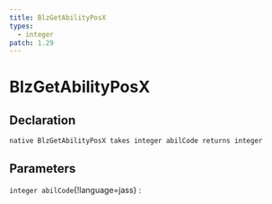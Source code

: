```yaml
---
title: BlzGetAbilityPosX
types:
  - integer
patch: 1.29
---
```


# BlzGetAbilityPosX

## Declaration

```jass
native BlzGetAbilityPosX takes integer abilCode returns integer
```

## Parameters
`integer abilCode`{!language=jass}
: 
